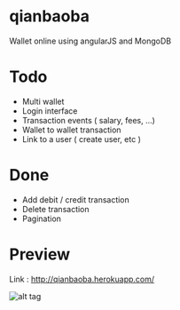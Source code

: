 qianbaoba
=========

Wallet online using angularJS and MongoDB


Todo
=====
- Multi wallet 
- Login interface
- Transaction events ( salary, fees, ...)
- Wallet to wallet transaction
- Link to a user ( create user, etc )

Done
====
- Add debit / credit transaction
- Delete transaction
- Pagination

Preview
=======
Link : http://qianbaoba.herokuapp.com/

![alt tag](http://image.noelshack.com/fichiers/2014/22/1401644263-wallet-page.png)
